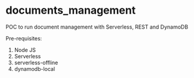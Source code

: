 # documents_management
POC to run document management with Serverless, REST and DynamoDB

Pre-requisites:
1. Node JS
2. Serverless
3. serverless-offline
4. dynamodb-local


